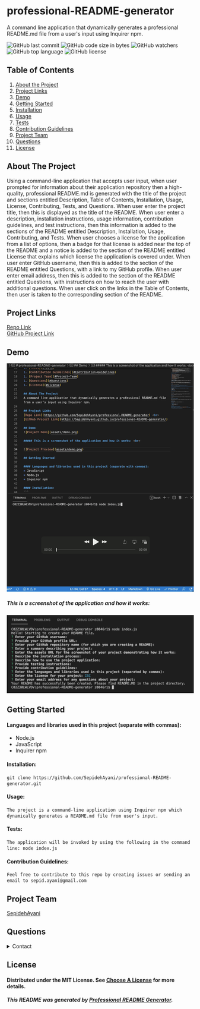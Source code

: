 # professional-README-generator
A command line application that dynamically generates a professional README.md file from a user's input using Inquirer npm. 

![GitHub last commit](https://img.shields.io/github/last-commit/SepidehAyani/professional-README-generator)  ![GitHub code size in bytes](https://img.shields.io/github/languages/code-size/SepidehAyani/professional-README-generator)  ![GitHub watchers](https://img.shields.io/github/watchers/SepidehAyani/professional-README-generator?label=Watch&style=social)  ![GitHub top language](https://img.shields.io/github/languages/top/SepidehAyani/professional-README-generator)  ![GitHub license](https://img.shields.io/badge/license-MIT-blueyellow) <br> 

    
## Table of Contents 
1. [About the Project](#About-The-Project)
1. [Project Links](#Project-Links)
1. [Demo](#Demo)
1. [Getting Started](#Getting-Started)
1. [Installation](#Installation)
1. [Usage](#Usage)
1. [Tests](#Tests)
1. [Contribution Guidelines](#Contribution-Guidelines)
1. [Project Team](#Project-Team)
1. [Questions](#Questions)
1. [License](#License)
    
## About The Project
Using a command-line application that accepts user input, when user prompted for information about their application repository
then a high-quality, professional README.md is generated with the title of the project and sections entitled Description, Table of Contents, Installation, Usage, License, Contributing, Tests, and Questions.
When user enter the project title, then this is displayed as the title of the README.
When user enter a description, installation instructions, usage information, contribution guidelines, and test instructions,
then this information is added to the sections of the README entitled Description, Installation, Usage, Contributing, and Tests.
When user chooses a license for the application from a list of options, then a badge for that license is added near the top of the README and a notice is added to the section of the README entitled License that explains which license the application is covered under.
When user enter GitHub username, then this is added to the section of the README entitled Questions, with a link to my GitHub profile.
When user enter email address, then this is added to the section of the README entitled Questions, with instructions on how to reach the user with additional questions.
When user click on the links in the Table of Contents, then user is taken to the corresponding section of the README.
    
## Project Links
[Repo Link](https://github.com/SepidehAyani/professional-README-generator) <br>
[GitHub Project Link](https://github.com/SepidehAyani/professional-README-generator)
    
## Demo
[![Project demo](assets/demo.png)](assets/demo.mov)

##### This is a screenshot of the application and how it works: <br>
    
![Project Preview](assets/overview.png)
    
## Getting Started
    
#### Languages and libraries used in this project (separate with commas):
* Node.js
* JavaScript 
* Inquirer npm
    
#### Installation: 
```  
git clone https://github.com/SepidehAyani/professional-README-generator.git
```

#### Usage:
```  
The project is a command-line application using Inquirer npm which dynamically generates a README.md file from user's input.
```

#### Tests:
```  
The application will be invoked by using the following in the command line: node index.js
```

#### Contribution Guidelines:
```  
Feel free to contribute to this repo by creating issues or sending an email to sepid.ayani@gmail.com
```
    
## Project Team
[SepidehAyani](https://github.com/SepidehAyani) <br>

## Questions
<details>
    <summary>Contact</summary>
    sepid.ayani@gmail.com
</details>
    
## License
#### Distributed under the MIT License. See [Choose A License](https://choosealicense.com/) for more details.

##### This README was generated by [Professional README Generator](https://github.com/SepidehAyani/professional-README-generator).